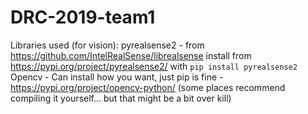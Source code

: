 # DRC-2019-team1
Libraries used (for vision):
pyrealsense2 - from https://github.com/IntelRealSense/librealsense install from https://pypi.org/project/pyrealsense2/ with ```pip install pyrealsense2```
Opencv - Can install how you want, just pip is fine - https://pypi.org/project/opencv-python/ (some places recommend compiling it yourself... but that might be a bit over kill)
